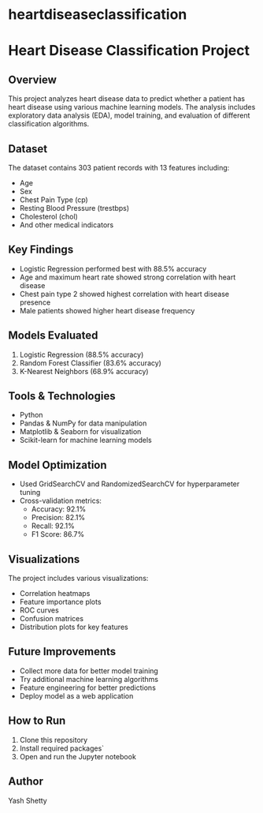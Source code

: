 # heartdiseaseclassification
# Heart Disease Classification Project

## Overview
This project analyzes heart disease data to predict whether a patient has heart disease using various machine learning models. The analysis includes exploratory data analysis (EDA), model training, and evaluation of different classification algorithms.

## Dataset
The dataset contains 303 patient records with 13 features including:
- Age
- Sex
- Chest Pain Type (cp)
- Resting Blood Pressure (trestbps)
- Cholesterol (chol)
- And other medical indicators

## Key Findings
- Logistic Regression performed best with 88.5% accuracy
- Age and maximum heart rate showed strong correlation with heart disease
- Chest pain type 2 showed highest correlation with heart disease presence
- Male patients showed higher heart disease frequency

## Models Evaluated
1. Logistic Regression (88.5% accuracy)
2. Random Forest Classifier (83.6% accuracy)
3. K-Nearest Neighbors (68.9% accuracy)

## Tools & Technologies
- Python
- Pandas & NumPy for data manipulation
- Matplotlib & Seaborn for visualization
- Scikit-learn for machine learning models

## Model Optimization
- Used GridSearchCV and RandomizedSearchCV for hyperparameter tuning
- Cross-validation metrics:
  - Accuracy: 92.1%
  - Precision: 82.1%
  - Recall: 92.1%
  - F1 Score: 86.7%

## Visualizations
The project includes various visualizations:
- Correlation heatmaps
- Feature importance plots
- ROC curves
- Confusion matrices
- Distribution plots for key features

## Future Improvements
- Collect more data for better model training
- Try additional machine learning algorithms
- Feature engineering for better predictions
- Deploy model as a web application

## How to Run
1. Clone this repository
2. Install required packages`
3. Open and run the Jupyter notebook

## Author
Yash Shetty
